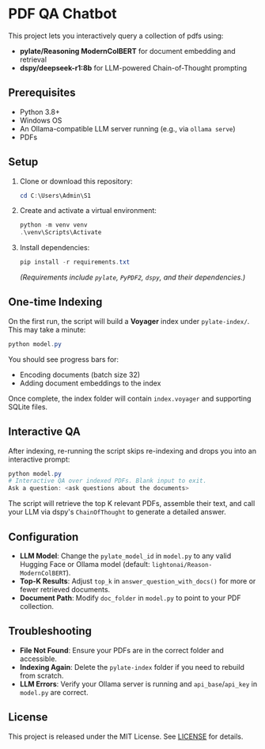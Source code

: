 # PDF QA Chatbot

This project lets you interactively query a collection of pdfs using: 

- **pylate/Reasoning ModernColBERT** for document embedding and retrieval
- **dspy/deepseek-r1:8b** for LLM-powered Chain-of-Thought prompting


## Prerequisites

- Python 3.8+
- Windows OS
- An Ollama-compatible LLM server running (e.g., via `ollama serve`)
- PDFs


## Setup

1. Clone or download this repository:
   ```powershell
   cd C:\Users\Admin\S1
   ```
2. Create and activate a virtual environment:
   ```powershell
   python -m venv venv
   .\venv\Scripts\Activate
   ```
3. Install dependencies:
   ```powershell
   pip install -r requirements.txt
   ```
   *(Requirements include `pylate`, `PyPDF2`, `dspy`, and their dependencies.)*


## One-time Indexing

On the first run, the script will build a **Voyager** index under `pylate-index/`. This may take a minute:

```powershell
python model.py
```

You should see progress bars for:
- Encoding documents (batch size 32)
- Adding document embeddings to the index

Once complete, the index folder will contain `index.voyager` and supporting SQLite files.


## Interactive QA

After indexing, re-running the script skips re-indexing and drops you into an interactive prompt:

```powershell
python model.py
# Interactive QA over indexed PDFs. Blank input to exit.
Ask a question: <ask questions about the documents>
```

The script will retrieve the top K relevant PDFs, assemble their text, and call your LLM via dspy's `ChainOfThought` to generate a detailed answer.


## Configuration

- **LLM Model**: Change the `pylate_model_id` in `model.py` to any valid Hugging Face or Ollama model (default: `lightonai/Reason-ModernColBERT`).
- **Top-K Results**: Adjust `top_k` in `answer_question_with_docs()` for more or fewer retrieved documents.
- **Document Path**: Modify `doc_folder` in `model.py` to point to your PDF collection.


## Troubleshooting

- **File Not Found**: Ensure your PDFs are in the correct folder and accessible.
- **Indexing Again**: Delete the `pylate-index` folder if you need to rebuild from scratch.
- **LLM Errors**: Verify your Ollama server is running and `api_base`/`api_key` in `model.py` are correct.


## License

This project is released under the MIT License. See [LICENSE](LICENSE) for details.
